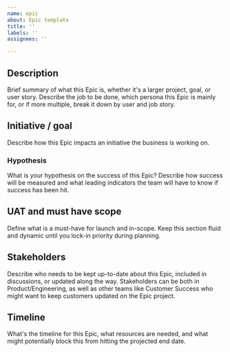 ```yaml
---
name: epic
about: Epic template
title: ''
labels: ''
assignees: ''

---
```


## Description
Brief summary of what this Epic is, whether it's a larger project, goal, or user story. Describe the job to be done, which persona this Epic is mainly for, or if more multiple, break it down by user and job story.
​
## Initiative / goal
Describe how this Epic impacts an initiative the business is working on.
​
### Hypothesis
What is your hypothesis on the success of this Epic? Describe how success will be measured and what leading indicators the team will have to know if success has been hit.
​
## UAT and must have scope
Define what is a must-have for launch and in-scope. Keep this section fluid and dynamic until you lock-in priority during planning.
​
## Stakeholders
Describe who needs to be kept up-to-date about this Epic, included in discussions, or updated along the way. Stakeholders can be both in Product/Engineering, as well as other teams like Customer Success who might want to keep customers updated on the Epic project.
​
## Timeline
What's the timeline for this Epic, what resources are needed, and what might potentially block this from hitting the projected end date.
